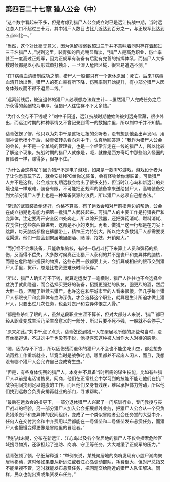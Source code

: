 ## 第四百二十七章 猎人公会（中）
“这个数字看起来不多，但是考虑到猎尸人公会成立时已是远江抗战中期，当时远江总人口不超过三十万，其中猎尸人数目占比几近达到百分之一，与正规军比达到五点四比一。”

“当然，这个对比毫无意义，因为保留档案数超过三千并不意味着同时存在着超过三千名猎尸人。”说到这里，裴青弦的目光稍显黯淡，“猎尸人是高危职业，伤亡率甚至一度高过正规军，因为正规军有装备有后勤有完善的指挥体系，而猎尸人大多数时候都是以小队形式单打独斗，一旦深入危险区域，很容易遭遇不测。”

“在T病毒血清研制成功之前，猎尸人一般都只有一个退休原因：死亡。后来T病毒血清开始出售，猎尸人的死亡率有所下降，伤残率则开始提升，有小部分猎尸人因身体残疾而不得不退居二线。”

“远离前线后，被迫退休的猎尸人必须想办法谋生计……虽然猎尸人完成任务之后所获得的薪酬较为丰厚，但猎尸人往往存不下太多钱。”

“为什么会存不下钱呢？”刘中千问道，远江抗战时期他始终被刘远舟雪藏，很少外出，而远江时期的种种事情又不曾记录到零一的数据库里，所以刘中千并不知情。

裴青弦愣了愣，他只以为刘中千是这场汇报的旁听者，没有想到他会出声发问，用眼神请示杨小千后，裴青弦转头看向刘中千，认真地回答道：“我作为猎尸人公会的会长，并不是一个单纯的管理者，也是一个经常奔走在一线的猎尸人，所以比较了解这个现象。抗战时期的猎尸人就像是，呃，就像是西方奇幻中那些陷入怪圈的冒险者一样，赚得多，但存不住。”

“为什么会这样呢？因为猎尸不是电子游戏，如果是一款RPG游戏，游戏设计者为了让你愿意玩下去，就会安排NPC给你送装备，会有怪物给你爆装备。可做猎尸人并不是这样，公会成立初期远救会给出了很多支持，但当时江心岛和新远江的处境也是一样艰难，装备有限，不可能把正规军的装备拿来送给猎尸人，高端装备交到大部分猎尸人手上也是一种军备资源的浪费，所以猎尸人必须自己想办法。”

“常规的武器装备倒还好，价格不算高，有了远救会和对尸前指两边的帮助，公会在成立初期也有能力把第一批猎尸人武装起来。可猎尸人的主要工作是狩猎丧尸和变异体，注定要离开安全区四处奔走，所以除开武器，还把弹药消耗、燃料消耗、衣食住行这些东西算进去，这都是不小的支出。再者，做猎尸这一行都是在刀尖上跳舞，每天脑袋都拴在裤腰带上，精神压力特别大，所以绝大多数猎尸人都需要发泄渠道，他们一般会到聚居地里酗酒、赌博、招妓，开销颇大。”

“而打怪不会爆装备，只能收集脑核，有时一场战斗打下来算上人员和弹药的损伤，反而得不偿失，大多数时候真正让猎尸人获利的并不是丧尸和变异体的脑核，而是在危险地带搜获的物资，这些东西一般都要上交，会折算成相应的银币交到猎尸人手里，货币，总是比物资更难长时间保存。”

“所以，猎尸人确实存不下钱，就算走运发了一笔横财，猎尸人往往也不会选择金盆洗手就此隐退，而会选择买更好的装备，招揽更强劲的队友，囤更烈的酒，然后大醉一场，酒醒了继续去猎尸。也许这在和平城市里的人看来很傻，但几乎每个猎尸人都跟丧尸和变异体有血海深仇，才会选择这个职业，就算是生计所迫才做上猎尸人，只要出过几次任务，也会对丧尸和变异体恨之入骨。”

“都是些杀红了眼的人，虽然这段职业生涯不算长，但对大部分人来说，‘猎尸’都已经从职业变成生活乃至生命意义的一部分，所以只要不死不残，一般就不会停手。”

“原来如此。”刘中千点了点头，裴青弦说到猎尸人在聚居地所做的那些勾当时，没有丝毫避讳，不过刘中千也没有不悦，他挺喜欢这种被人当作大人对待的感觉。

“嗯，因为存不下钱，所以因伤残而退休的猎尸人不会也不能坐吃山空，都会想办法再找工作重新就业，毕竟当时是战争时期，哪里都养不起废人闲人，而且，我想没有哪个猎尸人会允许自己变成寄生虫。”

“但是，有些身体伤残的猎尸人，本身并不具备当时所需的谋生技能，比如有些猎尸人以前是电话销售员，网商，他们在正常社会中学习到的技能不能让他们在抗尸战争期间找到足以饱腹的工作，而且他们又身有残疾，难以承担体力劳动，所以他们找到远救会负责安排再就业的部门，寻求帮助。”

“最后在远救会的指导下，一部分退休猎尸人兴起了一门培训行业，专门教授与丧尸战斗的经验，另一部分猎尸人加入公会拓展额外业务，把猎尸人公会从一个只负责猎杀丧尸和变异体的民间组织，变成了一个类似冒险者公会任务堂的大型中介，任何人在交付赏金和中介费用以后都能在一号堡垒和二号堡垒发布悬赏任务，而猎尸人也慢慢变得更像是冒险里的冒险者。”

“到抗战末期，分布在新远江、江心岛以及各个聚居地的猎尸人不仅会探索危险区域搜寻物资，还承担起了巡防、岗哨、守卫等任务，大大减缓了正规军的压力。”

裴青弦顿了顿，仔细解释道：“举例来说，某处聚居地的岗哨发现有小股尸潮向聚居地移动，这时候如果要从新远江或者江心岛调动部队，耗费很大，但对尸总指又不能坐视不管，这时就能发布悬赏任务，把问题交给附近的猎尸人队伍解决。同样，民众也能出资或集资发布任务。”

